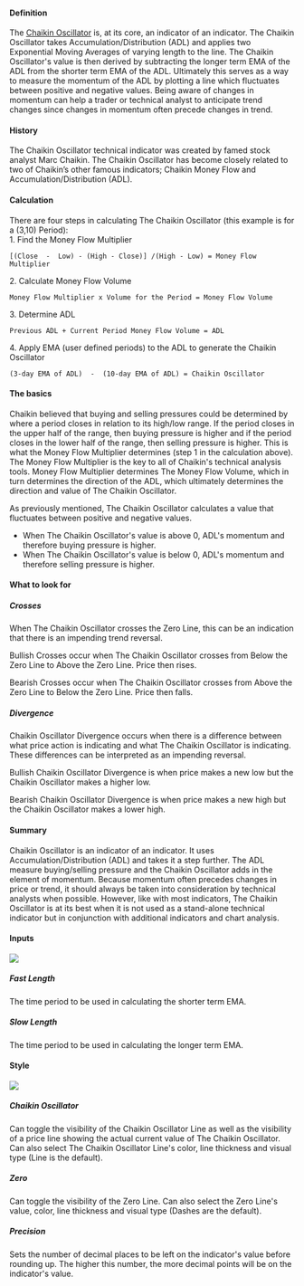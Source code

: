 #### Definition

The [Chaikin Oscillator](https://www.tradingview.com/scripts/chaikinoscillator/) is, at its core, an indicator of an indicator. The Chaikin Oscillator takes Accumulation/Distribution (ADL) and applies two Exponential Moving Averages of varying length to the line. The Chaikin Oscillator's value is then derived by subtracting the longer term EMA of the ADL from the shorter term EMA of the ADL. Ultimately this serves as a way to measure the momentum of the ADL by plotting a line which fluctuates between positive and negative values. Being aware of changes in momentum can help a trader or technical analyst to anticipate trend changes since changes in momentum often precede changes in trend.

#### History

The Chaikin Oscillator technical indicator was created by famed stock analyst Marc Chaikin. The Chaikin Oscillator has become closely related to two of Chaikin’s other famous indicators; Chaikin Money Flow and Accumulation/Distribution (ADL).

#### Calculation

There are four steps in calculating The Chaikin Oscillator (this example is for a (3,10) Period):  
1\. Find the Money Flow Multiplier

```
[(Close  -  Low) - (High - Close)] /(High - Low) = Money Flow Multiplier
```

2\. Calculate Money Flow Volume

```
Money Flow Multiplier x Volume for the Period = Money Flow Volume
```

3\. Determine ADL

```
Previous ADL + Current Period Money Flow Volume = ADL
```

4\. Apply EMA (user defined periods) to the ADL to generate the Chaikin Oscillator

```
(3-day EMA of ADL)  -  (10-day EMA of ADL) = Chaikin Oscillator
```

#### The basics

Chaikin believed that buying and selling pressures could be determined by where a period closes in relation to its high/low range. If the period closes in the upper half of the range, then buying pressure is higher and if the period closes in the lower half of the range, then selling pressure is higher. This is what the Money Flow Multiplier determines (step 1 in the calculation above). The Money Flow Multiplier is the key to all of Chaikin's technical analysis tools. Money Flow Multiplier determines The Money Flow Volume, which in turn determines the direction of the ADL, which ultimately determines the direction and value of The Chaikin Oscillator.

As previously mentioned, The Chaikin Oscillator calculates a value that fluctuates between positive and negative values.

-   When The Chaikin Oscillator's value is above 0, ADL's momentum and therefore buying pressure is higher.
-   When The Chaikin Oscillator's value is below 0, ADL's momentum and therefore selling pressure is higher.

#### What to look for

##### Crosses

When The Chaikin Oscillator crosses the Zero Line, this can be an indication that there is an impending trend reversal.

Bullish Crosses occur when The Chaikin Oscillator crosses from Below the Zero Line to Above the Zero Line. Price then rises.

Bearish Crosses occur when The Chaikin Oscillator crosses from Above the Zero Line to Below the Zero Line. Price then falls.

##### Divergence

Chaikin Oscillator Divergence occurs when there is a difference between what price action is indicating and what The Chaikin Oscillator is indicating. These differences can be interpreted as an impending reversal.

Bullish Chaikin Oscillator Divergence is when price makes a new low but the Chaikin Oscillator makes a higher low.

Bearish Chaikin Oscillator Divergence is when price makes a new high but the Chaikin Oscillator makes a lower high.

#### Summary

Chaikin Oscillator is an indicator of an indicator. It uses Accumulation/Distribution (ADL) and takes it a step further. The ADL measure buying/selling pressure and the Chaikin Oscillator adds in the element of momentum. Because momentum often precedes changes in price or trend, it should always be taken into consideration by technical analysts when possible. However, like with most indicators, The Chaikin Oscillator is at its best when it is not used as a stand-alone technical indicator but in conjunction with additional indicators and chart analysis.

#### Inputs

![](https://s3.amazonaws.com/cdn.freshdesk.com/data/helpdesk/attachments/production/43080403555/original/ZBUKSmuuoUVe5Dw9O0yUgEvc5efw-SPlLA.png?1572025284)

##### Fast Length

The time period to be used in calculating the shorter term EMA.

##### Slow Length

The time period to be used in calculating the longer term EMA.

#### Style

![](https://s3.amazonaws.com/cdn.freshdesk.com/data/helpdesk/attachments/production/43080403595/original/VVntXQa1zUoYCY1zMMGklsopXQnPxxrMZw.png?1572025298)

##### Chaikin Oscillator

Can toggle the visibility of the Chaikin Oscillator Line as well as the visibility of a price line showing the actual current value of The Chaikin Oscillator. Can also select The Chaikin Oscillator Line's color, line thickness and visual type (Line is the default).

##### Zero

Can toggle the visibility of the Zero Line. Can also select the Zero Line's value, color, line thickness and visual type (Dashes are the default).

##### Precision

Sets the number of decimal places to be left on the indicator's value before rounding up. The higher this number, the more decimal points will be on the indicator's value.